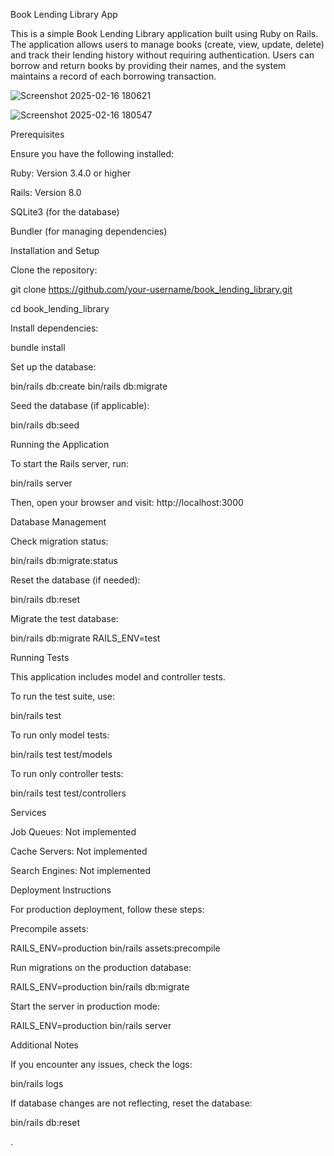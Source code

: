 Book Lending Library App

This is a simple Book Lending Library application built using Ruby on Rails. The application allows users to manage books (create, view, update, delete) and track their lending history without requiring authentication. Users can borrow and return books by providing their names, and the system maintains a record of each borrowing transaction.



![Screenshot 2025-02-16 180621](https://github.com/user-attachments/assets/663fa0a0-5d63-4b57-b8ed-c70ad2d04aab)

![Screenshot 2025-02-16 180547](https://github.com/user-attachments/assets/27a05cf7-52a7-4ea5-9296-54722acdf1c3)

Prerequisites

Ensure you have the following installed:

Ruby: Version 3.4.0 or higher

Rails: Version 8.0

SQLite3 (for the database)

Bundler (for managing dependencies)

Installation and Setup

Clone the repository:

git clone https://github.com/your-username/book_lending_library.git

cd book_lending_library

Install dependencies:

bundle install

Set up the database:

bin/rails db:create
bin/rails db:migrate

Seed the database (if applicable):

bin/rails db:seed

Running the Application

To start the Rails server, run:

bin/rails server

Then, open your browser and visit: http://localhost:3000

Database Management

Check migration status:

bin/rails db:migrate:status

Reset the database (if needed):

bin/rails db:reset

Migrate the test database:

bin/rails db:migrate RAILS_ENV=test

Running Tests

This application includes model and controller tests.

To run the test suite, use:

bin/rails test

To run only model tests:

bin/rails test test/models

To run only controller tests:

bin/rails test test/controllers

Services

Job Queues: Not implemented

Cache Servers: Not implemented

Search Engines: Not implemented

Deployment Instructions

For production deployment, follow these steps:

Precompile assets:

RAILS_ENV=production bin/rails assets:precompile

Run migrations on the production database:

RAILS_ENV=production bin/rails db:migrate

Start the server in production mode:

RAILS_ENV=production bin/rails server

Additional Notes

If you encounter any issues, check the logs:

bin/rails logs

If database changes are not reflecting, reset the database:

bin/rails db:reset

.

